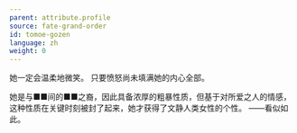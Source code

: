 ```yaml
---
parent: attribute.profile
source: fate-grand-order
id: tomoe-gozen
language: zh
weight: 0
---
```


她一定会温柔地微笑。
只要愤怒尚未填满她的内心全部。

她是与■■间的■■之裔，因此具备浓厚的粗暴性质，但基于对所爱之人的情感，这种性质在关键时刻被封了起来，她才获得了文静人类女性的个性。
——看似如此。
